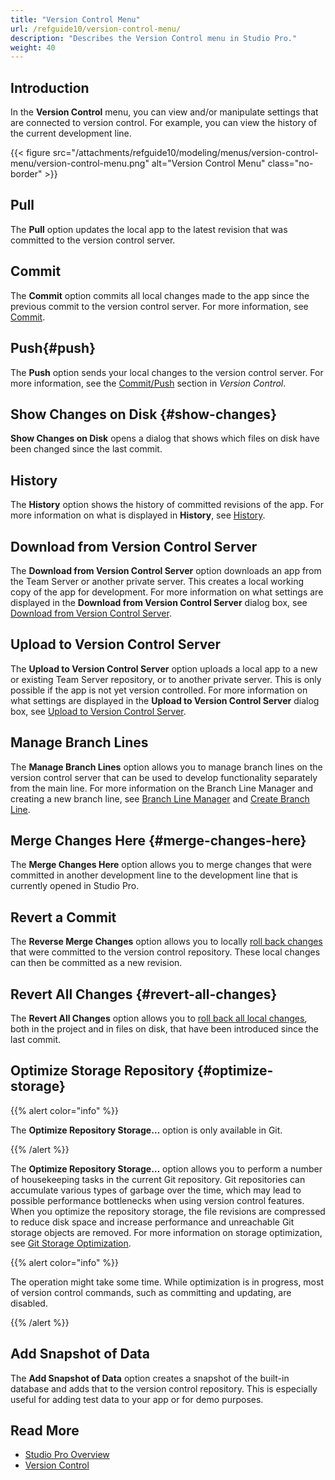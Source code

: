 ```yaml
---
title: "Version Control Menu"
url: /refguide10/version-control-menu/
description: "Describes the Version Control menu in Studio Pro."
weight: 40
---
```


## Introduction

In the **Version Control** menu, you can view and/or manipulate settings that are connected to version control. For example, you can view the history of the current development line.

{{< figure src="/attachments/refguide10/modeling/menus/version-control-menu/version-control-menu.png" alt="Version Control Menu" class="no-border" >}}

## Pull

The **Pull** option updates the local app to the latest revision that was committed to the version control server.

## Commit

The **Commit** option commits all local changes made to the app since the previous commit to the version control server. For more information, see [Commit](/refguide10/commit-dialog/).

## Push{#push}

The **Push** option sends your local changes to the version control server. For more information, see the [Commit/Push](/refguide10/version-control/#commit) section in *Version Control*.

## Show Changes on Disk {#show-changes}

**Show Changes on Disk** opens a dialog that shows which files on disk have been changed since the last commit.  

## History

The **History** option shows the history of committed revisions of the app. For more information on what is displayed in **History**, see [History](/refguide10/history-dialog/).

## Download from Version Control Server

The **Download from Version Control Server** option downloads an app from the Team Server or another private server. This creates a local working copy of the app for development. For more information on what settings are displayed in the **Download from Version Control Server** dialog box, see [Download from Version Control Server](/refguide10/download-from-version-control-dialog/).

## Upload to Version Control Server

The **Upload to Version Control Server** option uploads a local app to a new or existing Team Server repository, or to another private server. This is only possible if the app is not yet version controlled. For more information on what settings are displayed in the **Upload to Version Control Server** dialog box, see [Upload to Version Control Server](/refguide10/upload-to-version-control-dialog/).

## Manage Branch Lines

The **Manage Branch Lines** option allows you to manage branch lines on the version control server that can be used to develop functionality separately from the main line. For more information on the Branch Line Manager and creating a new branch line, see [Branch Line Manager](/refguide10/branch-line-manager-dialog/) and [Create Branch Line](/refguide10/create-branch-line-dialog/). 

## Merge Changes Here {#merge-changes-here}

The **Merge Changes Here** option allows you to merge changes that were committed in another development line to the development line that is currently opened in Studio Pro.

## Revert a Commit

The **Reverse Merge Changes** option allows you to locally [roll back changes](/refguide10/using-version-control-in-studio-pro/#revert-changes) that were committed to the version control repository. These local changes can then be committed as a new revision.

## Revert All Changes {#revert-all-changes}

The **Revert All Changes** option allows you to [roll back all local changes](/refguide10/using-version-control-in-studio-pro/#revert-changes), both in the project and in files on disk, that have been introduced since the last commit.

## Optimize Storage Repository {#optimize-storage}

{{% alert color="info" %}}

The **Optimize Repository Storage…** option is only available in Git. 

{{% /alert %}}

The **Optimize Repository Storage…** option allows you to perform a number of housekeeping tasks in the current Git repository. Git repositories can accumulate various types of garbage over the time, which may lead to possible performance bottlenecks when using version control features.
When you optimize the repository storage, the file revisions are compressed to reduce disk space and increase performance and unreachable Git storage objects are removed. For more information on storage optimization, see [Git Storage Optimization](/refguide10/git-storage-optimization-dialog/).

{{% alert color="info" %}}

The operation might take some time. While optimization is in progress, most of version control commands, such as committing and updating, are disabled. 

{{% /alert %}}

## Add Snapshot of Data

The **Add Snapshot of Data** option creates a snapshot of the built-in database and adds that to the version control repository. This is especially useful for adding test data to your app or for demo purposes.

## Read More

* [Studio Pro Overview](/refguide10/studio-pro-overview/)
* [Version Control](/refguide10/version-control/)
